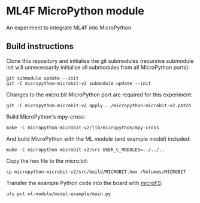 # ML4F MicroPython module

An experiment to integrate ML4F into MicroPython.


## Build instructions

Clone this repository and initialise the git submodules (recursive submodule
init will unnecessarily initialise all submodules from all MicroPython ports):
```
git submodule update --init
git -C micropython-microbit-v2 submodule update --init
```

Changes to the micro:bit MicroPython port are required for this experiment:
```
git -C micropython-microbit-v2 apply ../micropython-microbit-v2.patch
```

Build MicroPython's mpy-cross:
```
make -C micropython-microbit-v2/lib/micropython/mpy-cross
```

And build MicroPython with the ML module (and example model) included:

```
make -C micropython-microbit-v2/src USER_C_MODULES=../../..
```

Copy the hex file to the micro:bit:
```
cp micropython-microbit-v2/src/build/MICROBIT.hex /Volumes/MICROBIT
```

Transfer the example Python code into the board with
[microFS](https://github.com/ntoll/microfs):
```
ufs put ml-module/model-example/main.py
```
